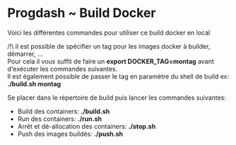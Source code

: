 # Progdash ~ Build Docker

Voici les différentes commandes pour utiliser ce build docker en local

/!\ il est possible de spécifier un tag pour les images docker à builder, démarrer, ... \
Pour cela il vous suffit de faire un **export DOCKER_TAG=montag** avant d'exécuter les commandes suivantes. \
Il est également possible de passer le tag en paramètre du shell de build ex: **./build.sh montag**

Se placer dans le répertoire de build puis lancer les commandes suivantes:

- Build des containers: **./build.sh**
- Run des containers: **./run.sh**
- Arrêt et dé-allocation des containers: **./stop.sh**
- Push des images buildés: **./push.sh**
